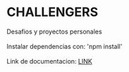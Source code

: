 # CHALLENGERS
Desafios y proyectos personales <br><br>
Instalar dependencias con: 'npm install' <br><br>
Link de documentacion: <a href="https://documenter.getpostman.com/view/21713862/2s83f5ktiB" target="_blank">LINK</a>
